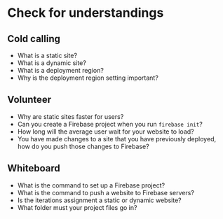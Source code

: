 # Check for understandings

## Cold calling

*   What is a static site?
*   What is a dynamic site?
*   What is a deployment region?
*   Why is the deployment region setting important?

## Volunteer

*   Why are static sites faster for users?
*   Can you create a Firebase project when you run `firebase init`?
*   How long will the average user wait for your website to load?
*   You have made changes to a site that you have previously deployed, how do you push those changes to Firebase?

## Whiteboard

*   What is the command to set up a Firebase project?
*   What is the command to push a website to Firebase servers?
*   Is the iterations assignment a static or dynamic website?
*   What folder must your project files go in?
